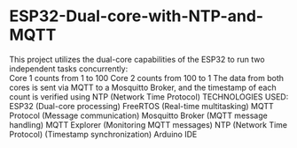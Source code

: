 # ESP32-Dual-core-with-NTP-and-MQTT
This project utilizes the dual-core capabilities of the ESP32 to run two independent tasks concurrently:  
Core 1 counts from 1 to 100 Core 2 counts from 100 to 1 The data from both cores is sent via MQTT to a Mosquitto Broker, and the timestamp of each count is verified using NTP (Network Time Protocol)
TECHNOLOGIES USED:
ESP32 (Dual-core processing)
FreeRTOS (Real-time multitasking)
MQTT Protocol (Message communication)
Mosquitto Broker (MQTT message handling)
MQTT Explorer (Monitoring MQTT messages)
NTP (Network Time Protocol) (Timestamp synchronization)
Arduino IDE

